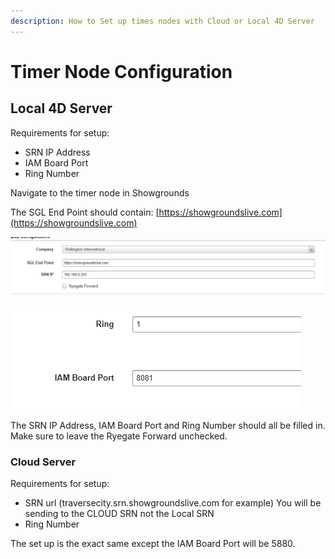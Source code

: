 ```yaml
---
description: How to Set up times nodes with Cloud or Local 4D Server
---
```


# Timer Node Configuration



## Local 4D Server

Requirements for setup:

* SRN IP Address
* IAM Board Port
* Ring Number

Navigate to the timer node in Showgrounds

The SGL End Point should contain: [https://showgroundslive.com](https://showgroundslive.com)

![](<../.gitbook/assets/image (118).png>)

![](<../.gitbook/assets/image (119).png>)

The SRN IP Address, IAM Board Port and Ring Number should all be filled in. Make sure to leave the Ryegate Forward unchecked.&#x20;

### Cloud Server

Requirements for setup:

* SRN url (traversecity.srn.showgroundslive.com for example) You will be sending to the CLOUD SRN not the Local SRN
* Ring Number

The set up is the exact same except the IAM Board Port will be 5880.&#x20;
